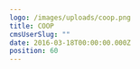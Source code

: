 ```yaml
---
logo: /images/uploads/coop.png
title: COOP
cmsUserSlug: ""
date: 2016-03-18T00:00:00.000Z
position: 60
---
```


